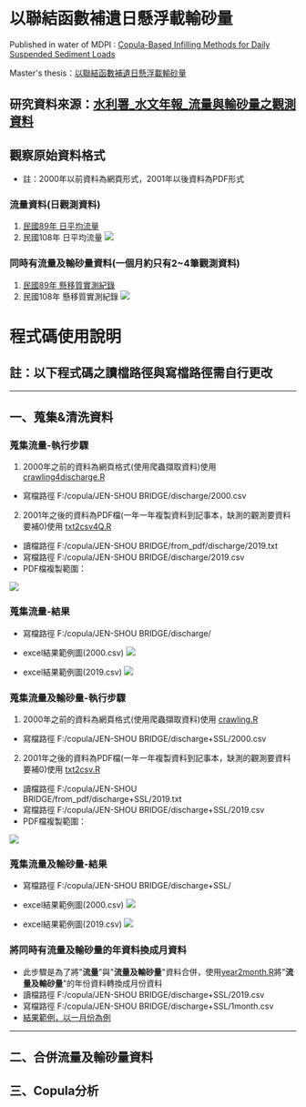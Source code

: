 # 以聯結函數補遺日懸浮載輸砂量

Published in water of MDPI : [Copula-Based Infilling Methods for Daily Suspended Sediment Loads](https://www.mdpi.com/2073-4441/13/12/1701/htm)

Master's thesis：[以聯結函數補遺日懸浮載輸砂量](https://thesis.lib.ncku.edu.tw/thesis/detail/bee9602ce9debe703eaa908b5075e30b/?seq=1)

## 研究資料來源：[水利署_水文年報_流量與輸砂量之觀測資料](https://gweb.wra.gov.tw/wrhygis/)

## 觀察原始資料格式

* 註：2000年以前資料為網頁形式，2001年以後資料為PDF形式

### 流量資料(日觀測資料)
1. [民國89年 日平均流量](https://gweb.wra.gov.tw/wrhygis/ebooks/ebook/ebook/hyb2000/2420H019.HTM)
2. 民國108年 日平均流量
![](https://i.imgur.com/eUn5Oy3.png)
### 同時有流量及輸砂量資料(一個月約只有2~4筆觀測資料)
1. [民國89年 懸移質實測紀錄](https://gweb.wra.gov.tw/wrhygis/ebooks/ebook/ebook/hyb2000/2420H019.HTML)
2. 民國108年 懸移質實測紀錄
![](https://i.imgur.com/WpKNNwN.png)

# 程式碼使用說明
## 註：以下程式碼之讀檔路徑與寫檔路徑需自行更改
---
## 一、蒐集&清洗資料
### 蒐集流量-執行步驟
1. 2000年之前的資料為網頁格式(使用爬蟲擷取資料)使用 [crawling4discharge.R](https://github.com/nhpss921111/copula-for-hydrology/blob/master/crawling4discharge.R)
* 寫檔路徑  F:/copula/JEN-SHOU BRIDGE/discharge/2000.csv
2. 2001年之後的資料為PDF檔(一年一年複製資料到記事本，缺測的觀測要資料要補0)使用 [txt2csv4Q.R](https://github.com/nhpss921111/copula-for-hydrology/blob/master/txt2csv4Q.R)
* 讀檔路徑 F:/copula/JEN-SHOU BRIDGE/from_pdf/discharge/2019.txt
* 寫檔路徑 F:/copula/JEN-SHOU BRIDGE/discharge/2019.csv
* PDF檔複製範圍：

![](https://i.imgur.com/aTcKLfC.png)

### 蒐集流量-結果
* 寫檔路徑 F:/copula/JEN-SHOU BRIDGE/discharge/

* excel結果範例圖(2000.csv)
![](https://i.imgur.com/GkBwRGp.png)

* excel結果範例圖(2019.csv)
![](https://i.imgur.com/2Q5gduE.png)
### 蒐集流量及輸砂量-執行步驟
1. 2000年之前的資料為網頁格式(使用爬蟲擷取資料)使用 [crawling.R](https://github.com/nhpss921111/copula-for-hydrology/blob/master/crawling.R)
* 寫檔路徑 F:/copula/JEN-SHOU BRIDGE/discharge+SSL/2000.csv
2. 2001年之後的資料為PDF檔(一年一年複製資料到記事本，缺測的觀測要資料要補0)使用 [txt2csv.R](https://github.com/nhpss921111/copula-for-hydrology/blob/master/txt2csv.R)
* 讀檔路徑 F:/copula/JEN-SHOU BRIDGE/from_pdf/discharge+SSL/2019.txt
* 寫檔路徑 F:/copula/JEN-SHOU BRIDGE/discharge+SSL/2019.csv
* PDF檔複製範圍：

![](https://i.imgur.com/Jg8GdWV.png)

### 蒐集流量及輸砂量-結果
* 寫檔路徑 F:/copula/JEN-SHOU BRIDGE/discharge+SSL/

* excel結果範例圖(2000.csv)
![](https://i.imgur.com/wrLpAUG.png)

* excel結果範例圖(2019.csv)
![](https://i.imgur.com/9P2elKC.png)

### 將同時有流量及輸砂量的年資料換成月資料
* 此步驟是為了將"**流量**"與"**流量及輸砂量**"資料合併，使用[year2month.R](https://github.com/nhpss921111/copula-for-hydrology/blob/master/year2month.R)將"**流量及輸砂量**"的年份資料轉換成月份資料
* 讀檔路徑 F:/copula/JEN-SHOU BRIDGE/discharge+SSL/2019.csv
* 寫檔路徑 F:/copula/JEN-SHOU BRIDGE/discharge+SSL/1month.csv
* [結果範例，以一月份為例](https://drive.google.com/file/d/16H0rNzcdCvAIkyQ_62rAWEPZfniaVfj5/view?usp=sharing)

---

## 二、合併流量及輸砂量資料


## 三、Copula分析
